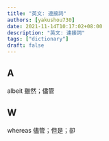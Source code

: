 ```yaml
---
title: "英文: 連接詞"
authors: [yakushou730]
date: 2021-11-14T10:17:02+08:00
description: "英文: 連接詞"
tags: ["dictionary"]
draft: false
---
```


## A
albeit 雖然；儘管

## W
whereas 儘管；但是；卻
